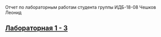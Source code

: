 Отчет по лабораторным работам студента группы ИДБ-18-08 Чешков Леонид

## [Лабораторная 1 - 3](https://github.com/Leo-alt-droid/Leonid-Cheshkov/wiki/Лабораторные-работы)
